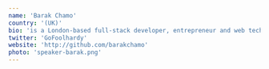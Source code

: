 ```yaml
---
name: 'Barak Chamo'
country: '(UK)'
bio: 'is a London-based full-stack developer, entrepreneur and web tech speaker. He’s passionate about emerging web technologies, great online user experiences and building things faster and better.'
twitter: 'GoFoolhardy'
website: 'http://github.com/barakchamo'
photo: 'speaker-barak.png'
---
```

